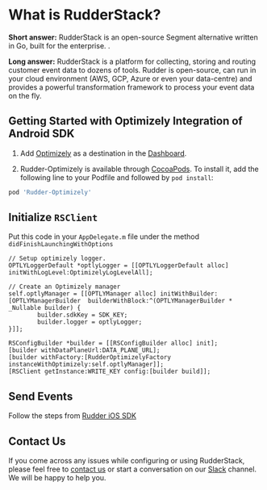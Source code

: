 # What is RudderStack?

**Short answer:** 
RudderStack is an open-source Segment alternative written in Go, built for the enterprise. .

**Long answer:** 
RudderStack is a platform for collecting, storing and routing customer event data to dozens of tools. Rudder is open-source, can run in your cloud environment (AWS, GCP, Azure or even your data-centre) and provides a powerful transformation framework to process your event data on the fly.

## Getting Started with Optimizely Integration of Android SDK
1. Add [Optimizely](https://optimizely.com) as a destination in the [Dashboard](https://app.rudderstack.com/).

2. Rudder-Optimizely is available through [CocoaPods](https://cocoapods.org). To install it, add the following line to your Podfile and followed by `pod install`:

```ruby
pod 'Rudder-Optimizely'
```

## Initialize `RSClient`
Put this code in your `AppDelegate.m` file under the method `didFinishLaunchingWithOptions`
```
// Setup optimizely logger.
OPTLYLoggerDefault *optlyLogger = [[OPTLYLoggerDefault alloc] initWithLogLevel:OptimizelyLogLevelAll];

// Create an Optimizely manager
self.optlyManager = [[OPTLYManager alloc] initWithBuilder:[OPTLYManagerBuilder  builderWithBlock:^(OPTLYManagerBuilder * _Nullable builder) {
        builder.sdkKey = SDK_KEY;
        builder.logger = optlyLogger;
}]];

RSConfigBuilder *builder = [[RSConfigBuilder alloc] init];
[builder withDataPlaneUrl:DATA_PLANE_URL];
[builder withFactory:[RudderOptimizelyFactory instanceWithOptimizely:self.optlyManager]];
[RSClient getInstance:WRITE_KEY config:[builder build]];
```

## Send Events
Follow the steps from [Rudder iOS SDK](https://github.com/rudderlabs/rudder-sdk-ios)

## Contact Us
If you come across any issues while configuring or using RudderStack, please feel free to [contact us](https://rudderstack.com/contact/) or start a conversation on our [Slack](https://resources.rudderstack.com/join-rudderstack-slack) channel. We will be happy to help you.
